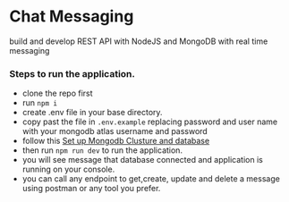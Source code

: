 # Chat Messaging
 build and develop REST API with NodeJS and MongoDB with  real time messaging

 ### Steps to run the application.
- clone the repo first
- run ```npm i ```
- create .env file in your base directory.
- copy past the file in ```.env.example``` replacing password and user name with your mongodb atlas username and password
- follow this [Set up Mongodb Clusture and database](https://www.mongodb.com/docs/atlas/create-connect-deployments/)
- then run ```npm run dev``` to run the application.
- you will see message that database connected and application is running on your console.
- you can call any endpoint to get,create, update and delete a message using postman or any tool you prefer.
 
